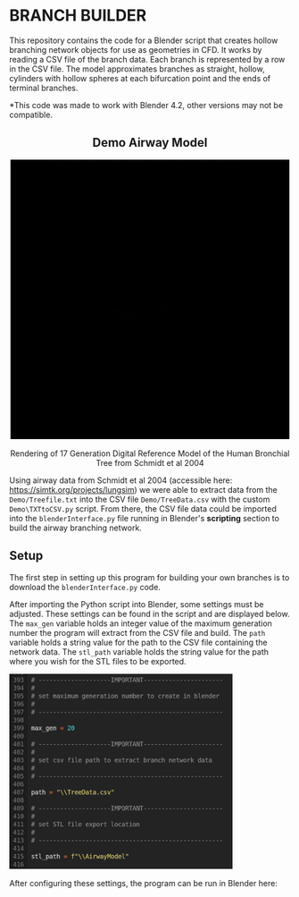 # BRANCH BUILDER

This repository contains the code for a Blender script that creates hollow branching network objects for use as geometries in CFD. It works by reading a CSV file of the branch data. Each branch is represented by a row in the CSV file. The model approximates branches as straight, hollow, cylinders with hollow spheres at each bifurcation point and the ends of terminal branches. 

*This code was made to work with Blender 4.2, other versions may not be compatible.

<div align="center" margin-top = "">
  <h2> Demo Airway Model</h2>
  <img src="Images/buildGenAnimation.gif" alt="drawing" width="500"/>
  <p>Rendering of 17 Generation Digital Reference Model of the Human Bronchial Tree from Schmidt et al 2004</p>
</div>

Using airway data from Schmidt et al 2004 (accessible here: https://simtk.org/projects/lungsim) we were able to extract data from the `Demo/Treefile.txt` into the CSV file `Demo/TreeData.csv` with the custom `Demo\TXTtoCSV.py` script. From there, the CSV file data could be imported into the `blenderInterface.py` file running in Blender's **scripting** section to build the airway branching network.

## Setup
The first step in setting up this program for building your own branches is to download the `blenderInterface.py` code. 




After importing the Python script into Blender, some settings must be adjusted. These settings can be found in the script and are displayed below. The `max_gen` variable holds an integer value of the maximum generation number the program will extract from the CSV file and build. The `path` variable holds a string value for the path to the CSV file containing the network data. The `stl_path` variable holds the string value for the path where you wish for the STL files to be exported.

<img src="Images/ChangeSettings.png" alt="drawing" width="400"/>

After configuring these settings, the program can be run in Blender here:




